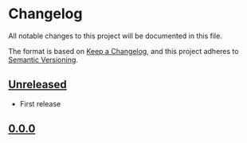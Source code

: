 # Changelog

All notable changes to this project will be documented in this file.

The format is based on [Keep a Changelog](https://keepachangelog.com/en/1.1.0/),
and this project adheres to [Semantic Versioning](https://semver.org/spec/v2.0.0.html).

## [Unreleased]

- First release

## [0.0.0]

[Unreleased]: https://github.com/kou029w/subresourceintegrity
[0.0.0]: https://github.com/kou029w/subresourceintegrity
